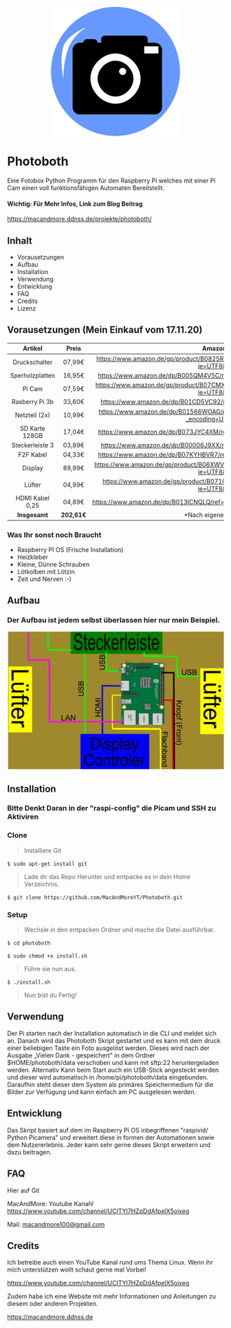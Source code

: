 <p align="center">
  <img src="https://github.com/MacAndMoreYT/Photoboth/blob/master/data/Logo.png?raw=true" width="300"/>
</p>

# Photoboth

Eine Fotobox Python Programm für den Raspberry Pi welches mit einer Pi Cam einen voll funktionsfähigen Automaten Bereitstellt.
#### Wichtig: Für Mehr Infos, Link zum Blog Beitrag
https://macandmore.ddnss.de/projekte/photoboth/

## Inhalt

- Vorausetzungen
- Aufbau
- Installation
- Verwendung
- Entwicklung
- FAQ
- Credits
- Lizenz

## Vorausetzungen (Mein Einkauf vom 17.11.20)

| Artikel         | Preis              | Amazon Link                                                                                     |
|:---------------:|:------------------:|:-----------------------------------------------------------------------------------------------:|
| Druckschalter   | 07,99€             | https://www.amazon.de/gp/product/B0825RCZJS/ref=ppx_yo_dt_b_asin_title_o00_s00?ie=UTF8&psc=1    |
| Sperholzplatten | 16,95€             | https://www.amazon.de/dp/B005QM4V5C/ref=cm_sw_em_r_mt_dp_jN2SFbR2R8M3M                          |
| Pi Cam          | 07,59€             | https://www.amazon.de/gp/product/B07CMXJLXR/ref=ppx_yo_dt_b_asin_title_o01_s00?ie=UTF8&psc=1    |
| Rasberry Pi 3b  | 33,60€             | https://www.amazon.de/dp/B01CD5VC92/ref=cm_sw_em_r_mt_dp_wi.SFbYWETK0P                          |
| Netzteil (2x)   | 10,99€             | https://www.amazon.de/dp/B01566WOAG/ref=cm_sw_em_r_mt_dp_el.SFb8HM8T75?_encoding=UTF8&psc=1     |
| SD Karte 128GB  | 17,04€             | https://www.amazon.de/dp/B073JYC4XM/ref=cm_sw_em_r_mt_dp_mm.SFb9HCWJFZ                          |
| Steckerleiste 3 | 03,89€             | https://www.amazon.de/dp/B00006J9XX/ref=cm_sw_em_r_mt_dp_Sn.SFbC4GTRD7                          |
| F2F Kabel       | 04,33€             | https://www.amazon.de/dp/B07KYHBVR7/ref=cm_sw_em_r_mt_dp_egaTFbHWN9CGD                          |
| Display         | 89,99€             | https://www.amazon.de/gp/product/B06XWVLNMT/ref=ppx_yo_dt_b_asin_title_o00_s00?ie=UTF8&psc=1    |
| Lüfter          | 04,99€             | https://www.amazon.de/gp/product/B071CL82G9/ref=ppx_od_dt_b_asin_title_s02?ie=UTF8&psc=1        |
| HDMI Kabel 0,25 | 04,89€             | https://www.amazon.de/dp/B013ICNQLQ/ref=cm_sw_em_r_mt_dp_dlC_WynTFbMCMF2GY                      |
| **Insgesamt**   | **202,61€**        | *Nach eigenem ermessen                                                                          |

### Was Ihr sonst noch Braucht

  - Raspberry PI OS (Frische Installation) 
  - Heizkleber
  - Kleine, Dünne Schrauben
  - Lötkolben mit Lötzin
  - Zeit und Nerven :-)

## Aufbau

### Der Aufbau ist jedem selbst überlassen hier nur mein Beispiel.

<p align="center">
  <img src="https://github.com/MacAndMoreYT/Photoboth/blob/master/info/Boden.png?raw=true" width="600"/>
</p>


## Installation

### Bitte Denkt Daran in der "raspi-config" die Picam und SSH zu Aktiviren

### Clone

> Installiere Git

```shell
$ sudo apt-get install git
```

> Lade dir das Repo Herunter und entpacke es in dein Home Verzeichnis.

```shell
$ git clone https://github.com/MacAndMoreYT/Photoboth.git
```
### Setup


> Wechsle in den entpacken Ordner und mache die Datei ausführbar.

```shell
$ cd photoboth
```

```shell
$ sudo chmod +x install.sh
```

> Führe sie nun aus.

```shell
$ ./install.sh
```
> Nun bist du Fertig!


## Verwendung

Der Pi starten nach der Installation automatisch in die CLI und meldet sich an. Danach wird das Photoboth Skript gestartet und es kann mit dem druck einer beliebigen Taste ein Foto ausgelöst werden. Dieses wird nach der Ausgabe „Vielen Dank - gespeichert" in dem Ordner $HOME/photoboth/data verschoben und kann mit sftp:22 heruntergeladen werden.
Alternativ Kann beim Start auch ein USB-Stick angesteckt werden und dieser wird automatisch in /home/pi/photoboth/data eingebunden. Daraufhin steht dieser dem System als primäres Speichermedium für die Bilder zur Verfügung und kann einfach am PC ausgelesen werden. 


## Entwicklung

Das Skript basiert auf dem im Raspberry Pi OS inbegriffenen "raspivid/ Python Picamera" und erweitert diese in formen der Automationen sowie dem Nutzererlebnis. Jeder kann sehr gerne dieses Skript erweitern und dazu beitragen. 


## FAQ

Hier auf Git

MacAndMore: Youtube Kanahl https://www.youtube.com/channel/UCITYl7HZpDdAfpelX5oixeg

Mail: macandmore100@gmail.com


## Credits

Ich betreibe auch einen YouTube Kanal rund ums Thema Linux. Wenn ihr mich unterstützen wollt schaut gerne mal Vorbei!

https://www.youtube.com/channel/UCITYl7HZpDdAfpelX5oixeg

Zudem habe ich eine Website mit mehr Informationen und Anleitungen zu diesem oder anderen Projekten.

https://macandmore.ddnss.de
